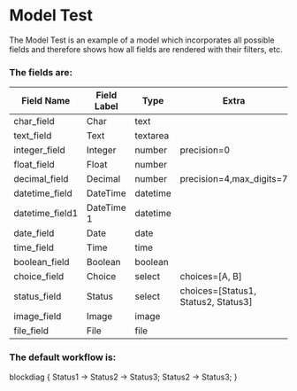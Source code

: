 # Model Test

The Model Test is an example of a model which incorporates all possible fields and therefore shows how all fields are rendered with their filters, etc.

### The fields are:

| Field Name      | Field Label | Type     | Extra                               |
|-----------------|-------------|----------|-------------------------------------|
| char_field      | Char        | text     |                                     |
| text_field      | Text        | textarea |                                     |
| integer_field   | Integer     | number   | precision=0                         |
| float_field     | Float       | number   |                                     |
| decimal_field   | Decimal     | number   | precision=4,max_digits=7            |
| datetime_field  | DateTime    | datetime |                                     |
| datetime_field1 | DateTime 1  | datetime |                                     |
| date_field      | Date        | date     |                                     |
| time_field      | Time        | time     |                                     |
| boolean_field   | Boolean     | boolean  |                                     |
| choice_field    | Choice      | select   | choices=[A, B]                      |
| status_field    | Status      | select   | choices=[Status1, Status2, Status3] |
| image_field     | Image       | image    |                                     |
| file_field      | File        | file     |                                     |

### The default workflow is:

blockdiag {
    Status1 -> Status2 -> Status3;
    Status2 -> Status3;
}